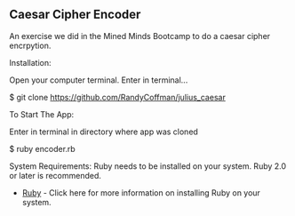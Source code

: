 ## Caesar Cipher Encoder
An exercise we did in the Mined Minds Bootcamp to do a caesar cipher encrpytion.

Installation:

Open your computer terminal. Enter in terminal...

$ git clone https://github.com/RandyCoffman/julius_caesar

To Start The App:

Enter in terminal in directory where app was cloned

$ ruby encoder.rb

System Requirements:
Ruby needs to be installed on your system. Ruby 2.0 or later is recommended.

* [Ruby](https://www.ruby-lang.org/en/documentation/installation/) - Click here for more information on installing Ruby on your system.
